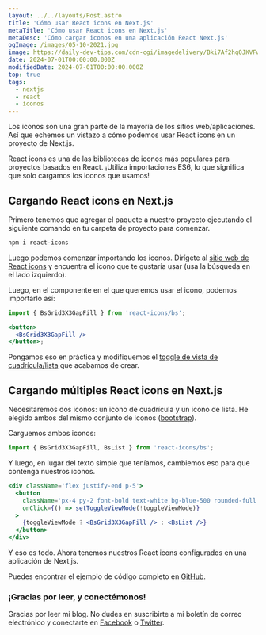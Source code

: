 ```yaml
---
layout: ../../layouts/Post.astro
title: 'Cómo usar React icons en Next.js'
metaTitle: 'Cómo usar React icons en Next.js'
metaDesc: 'Cómo cargar iconos en una aplicación React Next.js'
ogImage: /images/05-10-2021.jpg
image: https://daily-dev-tips.com/cdn-cgi/imagedelivery/Bki7Af2hq0JKVFw1XYYMQg/bb476ec0-ae6d-4e72-4821-a434a395ff00
date: 2024-07-01T00:00:00.000Z
modifiedDate: 2024-07-01T00:00:00.000Z
top: true
tags:
  - nextjs
  - react
  - íconos
---
```


Los iconos son una gran parte de la mayoría de los sitios web/aplicaciones. Así que echemos un vistazo a cómo podemos usar React icons en un proyecto de Next.js.

React icons es una de las bibliotecas de iconos más populares para proyectos basados en React.
¡Utiliza importaciones ES6, lo que significa que solo cargamos los iconos que usamos!

## Cargando React icons en Next.js

Primero tenemos que agregar el paquete a nuestro proyecto ejecutando el siguiente comando en tu carpeta de proyecto para comenzar.

```bash
npm i react-icons
```

Luego podemos comenzar importando los iconos.
Dirígete al [sitio web de React icons](https://react-icons.github.io/react-icons) y encuentra el icono que te gustaría usar (usa la búsqueda en el lado izquierdo).

Luego, en el componente en el que queremos usar el icono, podemos importarlo así:

```jsx
import { BsGrid3X3GapFill } from 'react-icons/bs';

<button>
  <BsGrid3X3GapFill />
</button>;
```

Pongamos eso en práctica y modifiquemos el [toggle de vista de cuadrícula/lista](https://daily-dev-tips.com/posts/nextjs-toggle-between-grid-and-list-view/) que acabamos de crear.

## Cargando múltiples React icons en Next.js

Necesitaremos dos iconos: un icono de cuadrícula y un icono de lista.
He elegido ambos del mismo conjunto de iconos ([bootstrap](https://react-icons.github.io/react-icons/icons?name=bs)).

Carguemos ambos iconos:

```js
import { BsGrid3X3GapFill, BsList } from 'react-icons/bs';
```

Y luego, en lugar del texto simple que teníamos, cambiemos eso para que contenga nuestros iconos.

```jsx
<div className='flex justify-end p-5'>
  <button
    className='px-4 py-2 font-bold text-white bg-blue-500 rounded-full hover:bg-blue-700'
    onClick={() => setToggleViewMode(!toggleViewMode)}
  >
    {toggleViewMode ? <BsGrid3X3GapFill /> : <BsList />}
  </button>
</div>
```

Y eso es todo. Ahora tenemos nuestros React icons configurados en una aplicación de Next.js.

Puedes encontrar el ejemplo de código completo en [GitHub](https://github.com/rebelchris/next-tailwind/tree/icons).

### ¡Gracias por leer, y conectémonos!

Gracias por leer mi blog. No dudes en suscribirte a mi boletín de correo electrónico y conectarte en [Facebook](https://www.facebook.com/DailyDevTipsBlog) o [Twitter](https://twitter.com/DailyDevTips1).
